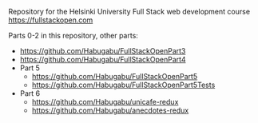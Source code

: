Repository for the Helsinki University Full Stack web development course https://fullstackopen.com

Parts 0-2 in this repository, other parts:

- https://github.com/Habugabu/FullStackOpenPart3
- https://github.com/Habugabu/FullStackOpenPart4
- Part 5
  - https://github.com/Habugabu/FullStackOpenPart5
  - https://github.com/Habugabu/FullStackOpenPart5Tests
- Part 6
  - https://github.com/Habugabu/unicafe-redux
  - https://github.com/Habugabu/anecdotes-redux  
